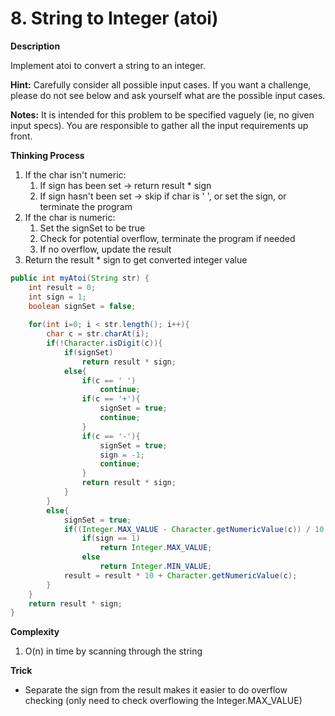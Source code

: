 # 8. String to Integer (atoi)

**Description**

Implement atoi to convert a string to an integer.

**Hint:** Carefully consider all possible input cases. If you want a challenge, please do not see below and ask yourself what are the possible input cases.

**Notes:** It is intended for this problem to be specified vaguely (ie, no given input specs). You are responsible to gather all the input requirements up front.

**Thinking Process**

1. If the char isn't numeric:
   1. If sign has been set -> return result * sign
   2. If sign hasn't been set -> skip if char is ' ', or set the sign, or terminate the program
2. If the char is numeric:
   1. Set the signSet to be true
   2. Check for potential overflow, terminate the program if needed
   3. If no overflow, update the result
3. Return the result * sign to get converted integer value

```Java
public int myAtoi(String str) {
    int result = 0;
    int sign = 1;
    boolean signSet = false;
    
    for(int i=0; i < str.length(); i++){
        char c = str.charAt(i);
        if(!Character.isDigit(c)){
            if(signSet)
                return result * sign;
            else{
                if(c == ' ')
                    continue;
                if(c == '+'){
                    signSet = true;
                    continue;
                }
                if(c == '-'){
                    signSet = true;
                    sign = -1;
                    continue;
                }
                return result * sign;
            }
        }
        else{
            signSet = true;
            if((Integer.MAX_VALUE - Character.getNumericValue(c)) / 10 < result)
                if(sign == 1)
                    return Integer.MAX_VALUE;
                else
                    return Integer.MIN_VALUE;
            result = result * 10 + Character.getNumericValue(c);
        }
    }
    return result * sign;
}
```
**Complexity**

1. O(n) in time by scanning through the string

**Trick**

* Separate the sign from the result makes it easier to do overflow checking (only need to check overflowing the Integer.MAX_VALUE)